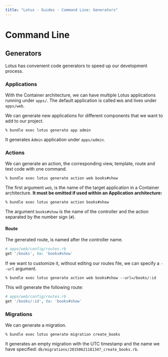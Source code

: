 ```yaml
---
title: "Lotus - Guides - Command Line: Generators"
---
```


# Command Line

## Generators

Lotus has convenient code generators to speed up our development process.

### Applications

With the Container architecture, we can have multiple Lotus applications running under `apps/`.
The default application is called `Web` and lives under `apps/web`.

We can generate new applications for different components that we want to add to our project.

```shell
% bundle exec lotus generate app admin
```

It generates `Admin` application under `apps/admin`.

### Actions

We can generate an action, the corresponding view, template, route and test code with one command.

```shell
% bundle exec lotus generate action web books#show
```

The first argument `web`, is the name of the target application in a Container architecture.
**It must be omitted if used within an Application architecture:**


```shell
% bundle exec lotus generate action books#show
```

The argument `books#show` is the name of the controller and the action separated by the number sign (`#`).

#### Route

The generated route, is named after the controller name.

```ruby
# apps/web/config/routes.rb
get '/books', to: 'books#show'
```

If we want to customize it, without editing our routes file, we can specify a `--url` argument.

```shell
% bundle exec lotus generate action web books#show --url=/books/:id
```

This will generate the following route:

```ruby
# apps/web/config/routes.rb
get '/books/:id', to: 'books#show'
```

### Migrations

We can generate a migration.

```shell
% bundle exec lotus generate migration create_books
```

It generates an empty migration with the UTC timestamp and the name we have specified: `db/migrations/20150621181347_create_books.rb`.
